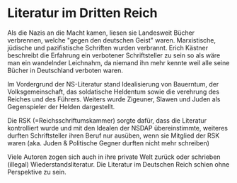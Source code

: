 # Literatur im Dritten Reich
Als die Nazis an die Macht kamen, liesen sie Landesweit Bücher verbrennen, welche "gegen den deutschen Geist" waren.
Marxistische, jüdische und pazifistische Schriften wurden verbrannt.
Erich Kästner beschreibt die Erfahrung ein verbotener Schriftsteller zu sein so als wäre man ein wandelnder Leichnahm, da niemand ihn mehr kennte weil alle seine Bücher in Deutschland verboten waren.

Im Vordergrund der NS-Literatur stand Idealisierung von Bauerntum, der Volksgemeinschaft, das soldatische Heldentum sowie die verehrung des Reiches und des Führers. Weiters wurde Zigeuner, Slawen und Juden als Gegenspieler der Helden dargestellt.

Die RSK (=Reichsschriftumskammer) sorgte dafür, dass die Literatur kontrolliert wurde und mit den Idealen der NSDAP übereinstimmte, weiteres durften Schriftsteller ihren Beruf nur ausüben, wenn sie Mitglied der RSK waren (aka. Juden & Politische Gegner durften nicht mehr schreiben)

Viele Autoren zogen sich auch in ihre private Welt zurück oder schrieben (illegal) Wiederstandsliteratur.
Die Literatur im Deutschen Reich schien ohne Perspektive zu sein.